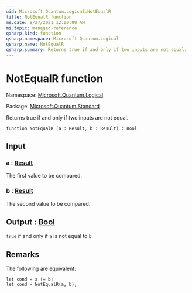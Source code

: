 ```yaml
---
uid: Microsoft.Quantum.Logical.NotEqualR
title: NotEqualR function
ms.date: 8/27/2021 12:00:00 AM
ms.topic: managed-reference
qsharp.kind: function
qsharp.namespace: Microsoft.Quantum.Logical
qsharp.name: NotEqualR
qsharp.summary: Returns true if and only if two inputs are not equal.
---
```


# NotEqualR function

Namespace: [Microsoft.Quantum.Logical](xref:Microsoft.Quantum.Logical)

Package: [Microsoft.Quantum.Standard](https://nuget.org/packages/Microsoft.Quantum.Standard)


Returns true if and only if two inputs are not equal.

```qsharp
function NotEqualR (a : Result, b : Result) : Bool
```


## Input

### a : [Result](xref:microsoft.quantum.qsharp.valueliterals#result-literal)

The first value to be compared.


### b : [Result](xref:microsoft.quantum.qsharp.valueliterals#result-literal)

The second value to be compared.



## Output : [Bool](xref:microsoft.quantum.qsharp.valueliterals#bool-literals)

`true` if and only if `a` is not equal to `b`.

## Remarks

The following are equivalent:```qsharplet cond = a != b;let cond = NotEqualR(a, b);```